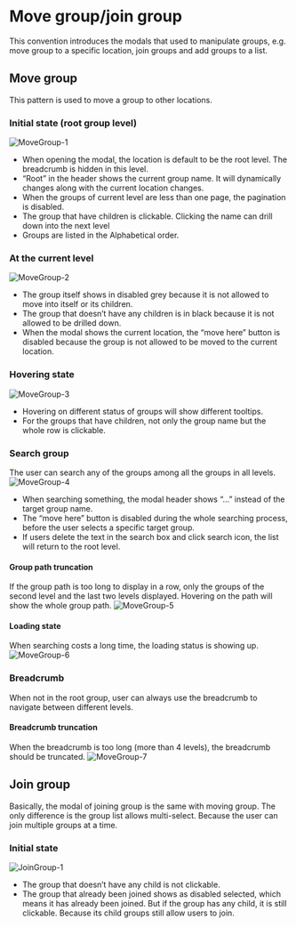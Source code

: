# Move group/join group
This convention introduces the modals that used to manipulate groups, e.g. move group to a specific location, join groups and add groups to a list.

## Move group
This pattern is used to move a group to other locations.

### Initial state (root group level)
![MoveGroup-1](./images/MoveGroup-1.png)
  * When opening the modal, the location is default to be the root level. The breadcrumb is hidden in this level.
  * “Root” in the header shows the current group name. It will dynamically changes along with the current location changes.
  * When the groups of current level are less than one page, the pagination is disabled.
  * The group that have children is clickable. Clicking the name can drill down into the next level
  * Groups are listed in the Alphabetical order.


### At the current level
![MoveGroup-2](./images/MoveGroup-2.png)
  * The group itself shows in disabled grey because it is not allowed to move into itself or its children.
  * The group that doesn’t have any children is in black because it is not allowed to be drilled down.
  * When the modal shows the current location, the “move here” button is disabled because the group is not allowed to be moved to the current location.

### Hovering state
![MoveGroup-3](./images/MoveGroup-3.png)
  * Hovering on different status of groups will show different tooltips.
  * For the groups that have children, not only the group name but the whole row is clickable.


### Search group
The user can search any of the groups among all the groups in all levels.
![MoveGroup-4](./images/MoveGroup-4.png)

  * When searching something, the modal header shows “…” instead of the target group name.
  * The “move here” button is disabled during the whole searching process, before the user selects a specific target group.
  * If users delete the text in the search box and click search icon, the list will return to the root level.

#### Group path truncation
If the group path is too long to display in a row, only the groups of the second level and the last two levels displayed. Hovering on the path will show the whole group path.
![MoveGroup-5](./images/MoveGroup-5.png)

#### Loading state
When searching costs a long time, the loading status is showing up.
![MoveGroup-6](./images/MoveGroup-6.png)


### Breadcrumb
When not in the root group, user can always use the breadcrumb to navigate between different levels.
#### Breadcrumb truncation
When the breadcrumb is too long (more than 4 levels), the breadcrumb should be truncated.
![MoveGroup-7](./images/MoveGroup-7.png)



## Join group
Basically, the modal of joining group is the same with moving group. The only difference is the group list allows multi-select. Because the user can join multiple groups at a time.

### Initial state
![JoinGroup-1](./images/JoinGroup-1.png)
  * The group that doesn’t have any child is not clickable.
  * The group that already been joined shows as disabled selected, which means it has already been joined. But if the group has any child, it is still clickable. Because its child groups still allow users to join.
